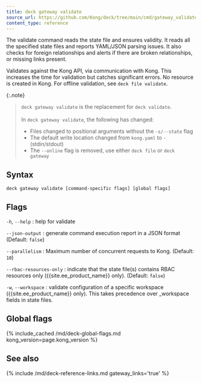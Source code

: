 ```yaml
---
title: deck gateway validate
source_url: https://github.com/Kong/deck/tree/main/cmd/gateway_validate.go
content_type: reference
---
```


The validate command reads the state file and ensures validity.
It reads all the specified state files and reports YAML/JSON
parsing issues. It also checks for foreign relationships
and alerts if there are broken relationships, or missing links present.

Validates against the Kong API, via communication with Kong. This increases the
time for validation but catches significant errors. No resource is created in Kong.
For offline validation, see `deck file validate`.

{:.note}
> `deck gateway validate` is the replacement for `deck validate`. 
> <br><br> In `deck gateway validate`, the following has changed:
> * Files changed to positional arguments without the `-s/--state` flag
> * The default write location changed from `kong.yaml` to `-` (stdin/stdout)
> * The `--online` flag is removed, use either `deck file` or `deck gateway`

## Syntax

```
deck gateway validate [command-specific flags] [global flags]
```

## Flags

`-h`, `--help`
:  help for validate 

`--json-output`
:  generate command execution report in a JSON format (Default: `false`)

`--parallelism`
:  Maximum number of concurrent requests to Kong. (Default: `10`)

`--rbac-resources-only`
:  indicate that the state file(s) contains RBAC resources only ({{site.ee_product_name}} only). (Default: `false`)

`-w`, `--workspace`
:  validate configuration of a specific workspace ({{site.ee_product_name}} only).
This takes precedence over _workspace fields in state files.


## Global flags

{% include_cached /md/deck-global-flags.md kong_version=page.kong_version %}

## See also

{% include /md/deck-reference-links.md gateway_links='true' %}

